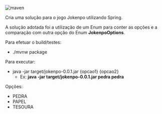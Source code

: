 ![maven](https://github.com/vpithan/jokenpo/actions/workflows/maven.yml/badge.svg)

Cria uma solução para o jogo Jokenpo utilizando Spring.

A solução adotada foi a utilização de um Enum para conter as opções e a comparação com outra opção do Enum **JokenpoOptions**.

Para efetuar o build/testes:
 - ./mvnw package

Para executar:
 -  java -jar target/jokenpo-0.0.1.jar  {opcao1} {opcao2}
    - Ex: **java -jar target/jokenpo-0.0.1.jar pedra pedra**

Opções:
 - PEDRA
 - PAPEL
 - TESOURA
